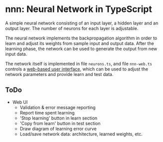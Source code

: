 # nnn: Neural Network in TypeScript
A simple neural network consisting of an input layer, a hidden layer and an output layer.
The number of neurons for each layer is adjustable.

The neural network implements the backpropagation algorithm in order to learn and adjust
its weights from sample input and output data. After the learning phase, the network
can be used to generate the output from new input data.

The network itself is implemented in file `neurons.ts`, and file `nnn-web.ts` controls a
[web-based user interface](http://lcrespom.github.io/nnn), which can be used to adjust
the network parameters and provide learn and test data.


## ToDo
- Web UI
	- Validation & error message reporting
	- Report time spent learning
	- 'Stop learning' button in learn section
	- 'Copy from learn' button in test section
	- Draw diagram of learning error curve
	- Load/save network data: architecture, learned weights, etc.

